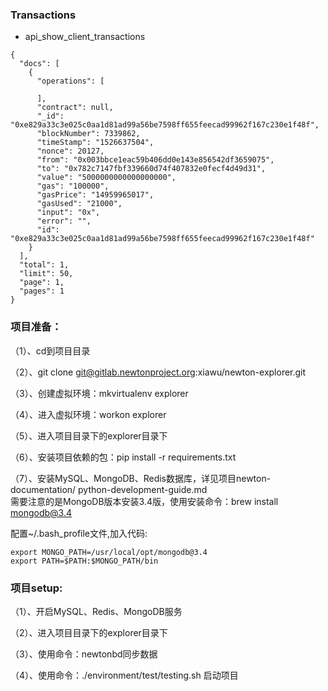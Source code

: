 ### Transactions ###
- api_show_client_transactions
```
{
  "docs": [
    {
      "operations": [
        
      ],
      "contract": null,
      "_id": "0xe829a33c3e025c0aa1d81ad99a56be7598ff655feecad99962f167c230e1f48f",
      "blockNumber": 7339862,
      "timeStamp": "1526637504",
      "nonce": 20127,
      "from": "0x003bbce1eac59b406dd0e143e856542df3659075",
      "to": "0x782c7147fbf339660d74f407832e0fecf4d49d31",
      "value": "5000000000000000000",
      "gas": "100000",
      "gasPrice": "14959965017",
      "gasUsed": "21000",
      "input": "0x",
      "error": "",
      "id": "0xe829a33c3e025c0aa1d81ad99a56be7598ff655feecad99962f167c230e1f48f"
    }
  ],
  "total": 1,
  "limit": 50,
  "page": 1,
  "pages": 1
}
```


### 项目准备： ###
（1）、cd到项目目录

（2）、git clone git@gitlab.newtonproject.org:xiawu/newton-explorer.git  

（3）、创建虚拟环境：mkvirtualenv explorer  

（4）、进入虚拟环境：workon explorer  

（5）、进入项目目录下的explorer目录下  

（6）、安装项目依赖的包：pip install -r requirements.txt  

（7）、安装MySQL、MongoDB、Redis数据库，详见项目newton-documentation/ python-development-guide.md  
需要注意的是MongoDB版本安装3.4版，使用安装命令：brew install mongodb@3.4

配置~/.bash_profile文件,加入代码:
```
export MONGO_PATH=/usr/local/opt/mongodb@3.4
export PATH=$PATH:$MONGO_PATH/bin
```

### 项目setup: ###
（1）、开启MySQL、Redis、MongoDB服务  

（2）、进入项目目录下的explorer目录下  

（3）、使用命令：newtonbd同步数据  

（4）、使用命令：./environment/test/testing.sh 启动项目  

